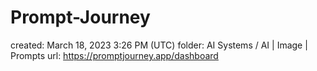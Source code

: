# Prompt-Journey

created: March 18, 2023 3:26 PM (UTC)
folder: AI Systems / AI | Image | Prompts
url: https://promptjourney.app/dashboard